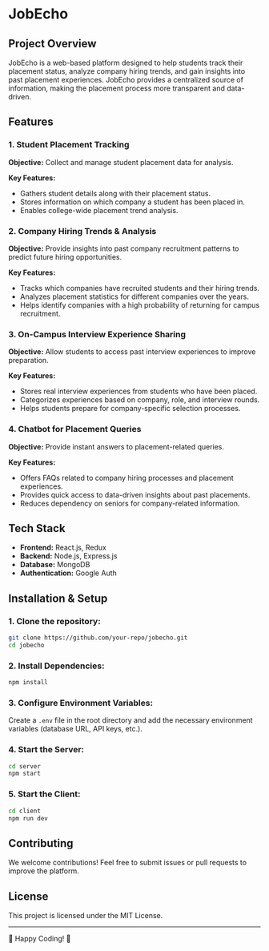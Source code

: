 # JobEcho

## Project Overview

JobEcho is a web-based platform designed to help students track their placement status, analyze company hiring trends, and gain insights into past placement experiences. JobEcho provides a centralized source of information, making the placement process more transparent and data-driven.

## Features

### 1. Student Placement Tracking
**Objective:** Collect and manage student placement data for analysis.

**Key Features:**
- Gathers student details along with their placement status.
- Stores information on which company a student has been placed in.
- Enables college-wide placement trend analysis.

### 2. Company Hiring Trends & Analysis
**Objective:** Provide insights into past company recruitment patterns to predict future hiring opportunities.

**Key Features:**
- Tracks which companies have recruited students and their hiring trends.
- Analyzes placement statistics for different companies over the years.
- Helps identify companies with a high probability of returning for campus recruitment.

### 3. On-Campus Interview Experience Sharing
**Objective:** Allow students to access past interview experiences to improve preparation.

**Key Features:**
- Stores real interview experiences from students who have been placed.
- Categorizes experiences based on company, role, and interview rounds.
- Helps students prepare for company-specific selection processes.

### 4. Chatbot for Placement Queries
**Objective:** Provide instant answers to placement-related queries.

**Key Features:**
- Offers FAQs related to company hiring processes and placement experiences.
- Provides quick access to data-driven insights about past placements.
- Reduces dependency on seniors for company-related information.

## Tech Stack

- **Frontend:** React.js, Redux
- **Backend:** Node.js, Express.js
- **Database:** MongoDB
- **Authentication:** Google Auth

## Installation & Setup

### 1. Clone the repository:
```sh
git clone https://github.com/your-repo/jobecho.git  
cd jobecho  
```

### 2. Install Dependencies:
```sh
npm install  
```

### 3. Configure Environment Variables:
Create a `.env` file in the root directory and add the necessary environment variables (database URL, API keys, etc.).

### 4. Start the Server:
```sh
cd server  
npm start  
```

### 5. Start the Client:
```sh
cd client  
npm run dev  
```

## Contributing
We welcome contributions! Feel free to submit issues or pull requests to improve the platform.

## License
This project is licensed under the MIT License.

---
🔗 Happy Coding! 🚀
